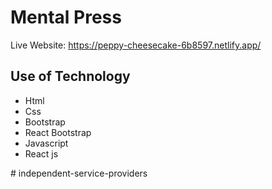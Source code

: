 # Mental Press

Live Website: https://peppy-cheesecake-6b8597.netlify.app/

<h2>Use of Technology</h2>

<ul>
<li>Html</li>
<li>Css</li>
<li>Bootstrap</li>
<li>React Bootstrap</li>
<li>Javascript</li>
<li>React js</li>
</ul>#   i n d e p e n d e n t - s e r v i c e - p r o v i d e r s  
 